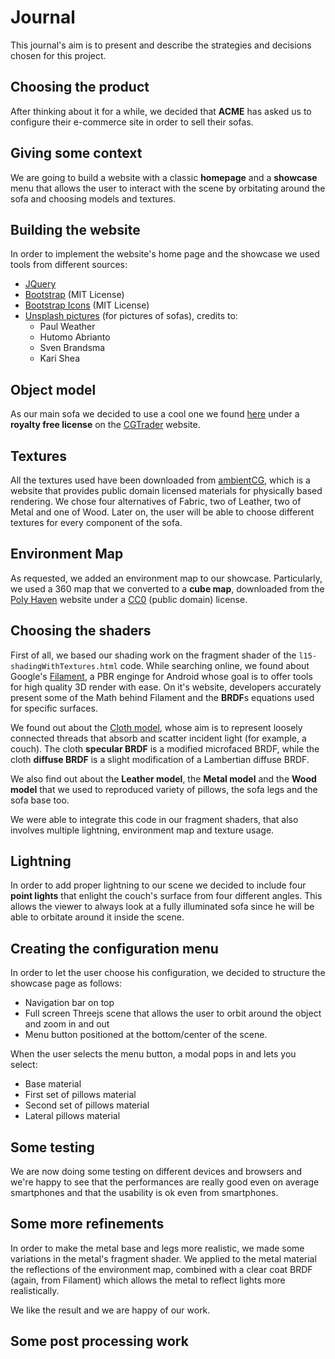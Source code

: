 # Journal

This journal's aim is to present and describe the strategies and decisions chosen for this project.

## Choosing the product

After thinking about it for a while, we decided that **ACME** has asked us to configure their e-commerce site in order to sell their sofas.

## Giving some context

We are going to build a website with a classic **homepage** and a **showcase** menu that allows the user to interact with the scene by orbitating around the sofa and choosing models and textures.

## Building the website

In order to implement the website's home page and the showcase we used tools from different sources: 

- [JQuery](https://jquery.com/)
- [Bootstrap](https://getbootstrap.com/) (MIT License)
- [Bootstrap Icons](https://icons.getbootstrap.com/) (MIT License)
- [Unsplash pictures](https://unsplash.com/) (for pictures of sofas), credits to:
  + Paul Weather
  + Hutomo Abrianto
  + Sven Brandsma
  + Kari Shea

## Object model

As our main sofa we decided to use a cool one we found [here](https://www.cgtrader.com/free-3d-models/furniture/sofa/couch-williams-302) under a **royalty free license** on the [CGTrader](https://www.cgtrader.com/) website.  

## Textures

All the textures used have been downloaded from [ambientCG](https://ambientcg.com/), which is a website that provides public domain licensed materials for physically based rendering.
We chose four alternatives of Fabric, two of Leather, two of Metal and one of Wood. Later on, the user will be able to choose different textures for every component of the sofa.

## Environment Map

As requested, we added an environment map to our showcase. Particularly, we used a 360 map that we converted to a **cube map**, downloaded from the [Poly Haven](https://polyhaven.com/a/studio_country_hall) website under a [CC0](https://wiki.creativecommons.org/wiki/CC0_FAQ) (public domain) license.

## Choosing the shaders

First of all, we based our shading work on the fragment shader of the `l15-shadingWithTextures.html` code. While searching online, we found about Google's [Filament](https://google.github.io/filament/Filament.html), a PBR enginge for Android whose goal is to offer tools for high quality 3D render with ease. On it's website, developers accurately present some of the Math behind Filament and the **BRDF**s equations used for specific surfaces. 

We found out about the [Cloth model](https://google.github.io/filament/Filament.html#materialsystem/clothmodel), whose aim is to represent loosely connected threads that absorb and scatter incident light (for example, a couch). The cloth **specular BRDF** is a modified microfaced BRDF, while the cloth **diffuse BRDF** is a slight modification of a Lambertian diffuse BRDF.

We also find out about the **Leather model**, the **Metal model** and the **Wood model** that we used to reproduced variety of pillows, the sofa legs and the sofa base too.

We were able to integrate this code in our fragment shaders, that also involves multiple lightning, environment map and texture usage.

## Lightning

In order to add proper lightning to our scene we decided to include four **point lights** that enlight the couch's surface from four different angles. This allows the viewer to always look at a fully illuminated sofa since he will be able to orbitate around it inside the scene.

## Creating the configuration menu

In order to let the user choose his configuration, we decided to structure the showcase page as follows:

- Navigation bar on top
- Full screen Threejs scene that allows the user to orbit around the object and zoom in and out
- Menu button positioned at the bottom/center of the scene.

When the user selects the menu button, a modal pops in and lets you select:

- Base material
- First set of pillows material
- Second set of pillows material
- Lateral pillows material

## Some testing

We are now doing some testing on different devices and browsers and we're happy to see that the performances are really good even on average smartphones and that the usability is ok even from smartphones.

## Some more refinements

In order to make the metal base and legs more realistic, we made some variations in the metal's fragment shader. We applied to the metal material the reflections of the environment map, combined with a clear coat BRDF (again, from Filament) which allows the metal to reflect lights more realistically. 

We like the result and we are happy of our work. 

## Some post processing work





